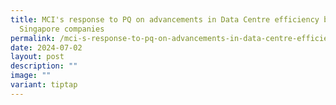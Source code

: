 ```yaml
---
title: MCI's response to PQ on advancements in Data Centre efficiency by
  Singapore companies
permalink: /mci-s-response-to-pq-on-advancements-in-data-centre-efficiency-by-singapore-companies/
date: 2024-07-02
layout: post
description: ""
image: ""
variant: tiptap
---
```

